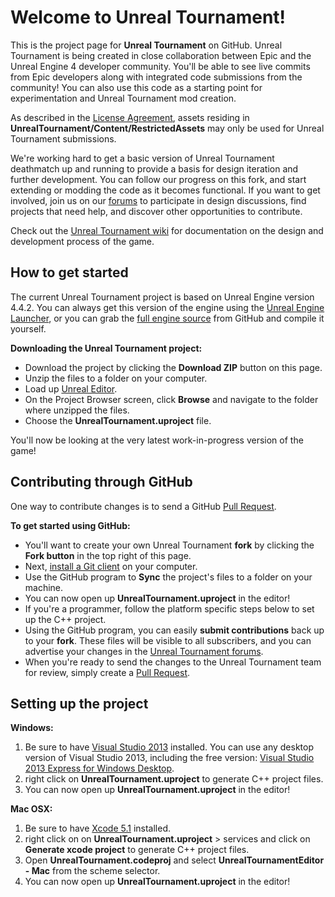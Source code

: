 Welcome to Unreal Tournament!
=============================

This is the project page for **Unreal Tournament** on GitHub.  Unreal Tournament is being created in close collaboration between Epic and the Unreal Engine 4 developer community.  You'll be able to see live commits from Epic developers along with integrated code submissions from the community!  You can also use this code as a starting point for experimentation and Unreal Tournament mod creation.

As described in the [License Agreement](https://github.com/EpicGames/UnrealTournament/blob/master/LICENSE.pdf), assets residing in **UnrealTournament/Content/RestrictedAssets** may only be used for Unreal Tournament submissions.

We're working hard to get a basic version of Unreal Tournament deathmatch up and running to provide a basis for design iteration and further development. You can follow our progress on this fork, and start extending or modding the code as it becomes functional. If you want to get involved, join us on our [forums](http://forums.unrealengine.com/forumdisplay.php?34-Unreal-Tournament) to participate in design discussions, find projects that need help, and discover other opportunities to contribute.

Check out the [Unreal Tournament wiki](https://wiki.unrealengine.com/Unreal_Tournament_Development) for documentation on the design and development process of the game.



How to get started
-------------------

The current Unreal Tournament project is based on Unreal Engine version 4.4.2.  You can always get this version of the engine using the [Unreal Engine Launcher](https://www.unrealengine.com/dashboard), or you can grab the [full engine source](https://github.com/EpicGames/UnrealEngine/releases/tag/4.4.2-release) from GitHub and compile it yourself.

**Downloading the Unreal Tournament project:**

- Download the project by clicking the **Download ZIP** button on this page.
- Unzip the files to a folder on your computer.  
- Load up [Unreal Editor](https://www.unrealengine.com/dashboard).
- On the Project Browser screen, click **Browse** and navigate to the folder where unzipped the files.
- Choose the **UnrealTournament.uproject** file.  

You'll now be looking at the very latest work-in-progress version of the game!



Contributing through GitHub
-----------------------

One way to contribute changes is to send a GitHub [Pull Request](https://help.github.com/articles/using-pull-requests).

**To get started using GitHub:**

- You'll want to create your own Unreal Tournament **fork** by clicking the __Fork button__ in the top right of this page.
- Next, [install a Git client](http://help.github.com/articles/set-up-git) on your computer.
- Use the GitHub program to **Sync** the project's files to a folder on your machine.
- You can now open up **UnrealTournament.uproject** in the editor!
- If you're a programmer, follow the platform specific steps below to set up the C++ project. 
- Using the GitHub program, you can easily **submit contributions** back up to your **fork**.  These files will be visible to all subscribers, and you can advertise your changes in the [Unreal Tournament forums](http://forums.unrealengine.com/forumdisplay.php?34-Unreal-Tournament).
- When you're ready to send the changes to the Unreal Tournament team for review, simply create a [Pull Request](https://help.github.com/articles/using-pull-requests).


Setting up the project
---------------------

**Windows:**
 
 1. Be sure to have [Visual Studio 2013](http://www.microsoft.com/en-us/download/details.aspx?id=40787) installed.  You can use any desktop version of Visual Studio 2013, including the free version:  [Visual Studio 2013 Express for Windows Desktop](http://www.microsoft.com/en-us/download/details.aspx?id=40787).
 2. right click on **UnrealTournament.uproject** to generate C++ project files.
 3. You can now open up **UnrealTournament.uproject** in the editor!
 
**Mac OSX:**
  
1. Be sure to have [Xcode 5.1](https://itunes.apple.com/us/app/xcode/id497799835) installed.
2. right click on on **UnrealTournament.uproject** > services and click on **Generate xcode project** to generate C++ project files.
3. Open **UnrealTournament.codeproj** and select **UnrealTournamentEditor - Mac** from the scheme selector.
4. You can now open up **UnrealTournament.uproject** in the editor!
 

